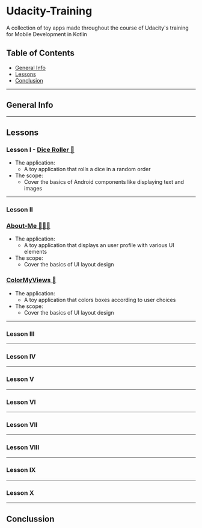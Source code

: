 # Udacity-Training
A collection of toy apps made throughout the course of Udacity's training for Mobile Development in Kotlin

## Table of Contents
* [General Info](#general-info)
* [Lessons](#lessons)
* [Conclusion](#conclussion)

---
## General Info


---
## Lessons

### Lesson I - [Dice Roller 🎲](https://github.com/AndreiZavo/Dice-Roller)
* The application:
    * A toy application that rolls a dice in a random order
* The scope:
    * Cover the basics of Android components like displaying text and images

---
### Lesson II  

### [About-Me 🙎🏼‍♂️](https://github.com/AndreiZavo/About-Me)
* The application:
    * A toy application that displays an user profile with various UI elements
* The scope:
    * Cover the basics of UI layout design

### [ColorMyViews 🎨](https://github.com/AndreiZavo/ColorMyViews)
* The application:
    * A toy application that colors boxes according to user choices
* The scope:
    * Cover the basics of UI layout design

---
### Lesson III


---
### Lesson IV


---
### Lesson V


---
### Lesson VI


---
### Lesson VII


---
### Lesson VIII


---
### Lesson IX


---
### Lesson X

---
## Conclussion
